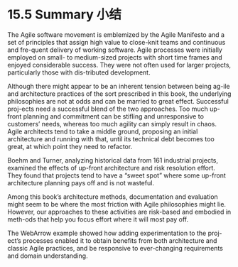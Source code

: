 15.5 Summary 小结
===

The Agile software movement is emblemized by the Agile Manifesto and a set of principles that assign high value to close-knit teams and continuous and fre-quent delivery of working software. Agile processes were initially employed on small- to medium-sized projects with short time frames and enjoyed considerable success. They were not often used for larger projects, particularly those with dis-tributed development.

Although there might appear to be an inherent tension between being ag-ile and architecture practices of the sort prescribed in this book, the underlying philosophies are not at odds and can be married to great effect. Successful proj-ects need a successful blend of the two approaches. Too much up-front planning and commitment can be stifling and unresponsive to customers’ needs, whereas too much agility can simply result in chaos. Agile architects tend to take a middle ground, proposing an initial architecture and running with that, until its technical debt becomes too great, at which point they need to refactor.

Boehm and Turner, analyzing historical data from 161 industrial projects, examined the effects of up-front architecture and risk resolution effort. They found that projects tend to have a “sweet spot” where some up-front architecture planning pays off and is not wasteful.

Among this book’s architecture methods, documentation and evaluation might seem to be where the most friction with Agile philosophies might lie. However, our approaches to these activities are risk-based and embodied in meth-ods that help you focus effort where it will most pay off.

The WebArrow example showed how adding experimentation to the proj-ect’s processes enabled it to obtain benefits from both architecture and classic Agile practices, and be responsive to ever-changing requirements and domain understanding.
